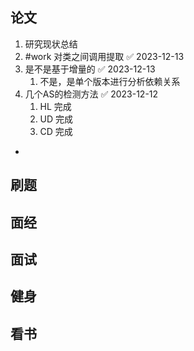 ## 论文

1. 研究现状总结
2. #work 对类之间调用提取 ✅ 2023-12-13
3. 是不是基于增量的 ✅ 2023-12-13
	1. 不是，是单个版本进行分析依赖关系
4. 几个AS的检测方法 ✅ 2023-12-12
	1. HL 完成
	2. UD 完成
	3. CD 完成
- 
## 刷题


## 面经

## 面试


## 健身


## 看书



